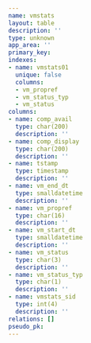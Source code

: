 ```yaml
---
name: vmstats
layout: table
description: ''
type: unknown
app_area: ''
primary_key: 
indexes:
- name: vmstats01
  unique: false
  columns:
  - vm_propref
  - vm_status_typ
  - vm_status
columns:
- name: comp_avail
  type: char(200)
  description: ''
- name: comp_display
  type: char(200)
  description: ''
- name: tstamp
  type: timestamp
  description: ''
- name: vm_end_dt
  type: smalldatetime
  description: ''
- name: vm_propref
  type: char(16)
  description: ''
- name: vm_start_dt
  type: smalldatetime
  description: ''
- name: vm_status
  type: char(3)
  description: ''
- name: vm_status_typ
  type: char(1)
  description: ''
- name: vmstats_sid
  type: int(4)
  description: ''
relations: []
pseudo_pk: 
---
```



